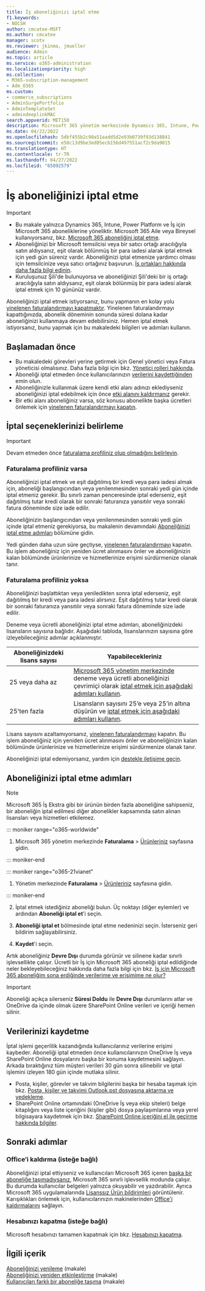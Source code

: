 ```yaml
---
title: İş aboneliğinizi iptal etme
f1.keywords:
- NOCSH
author: cmcatee-MSFT
ms.author: cmcatee
manager: scotv
ms.reviewer: jkinma, jmueller
audience: Admin
ms.topic: article
ms.service: o365-administration
ms.localizationpriority: high
ms.collection:
- M365-subscription-management
- Adm_O365
ms.custom:
- commerce_subscriptions
- AdminSurgePortfolio
- AdminTemplateSet
- admindeeplinkMAC
search.appverid: MET150
description: Microsoft 365 yönetim merkezinde Dynamics 365, Intune, Power Platform ve İş için Microsoft 365 deneme veya ücretli aboneliklerinizi nasıl iptal edebileceğinizi öğrenin.
ms.date: 04/22/2022
ms.openlocfilehash: 5dbf455b2c90a51aadd5d2e93b0739f93d138841
ms.sourcegitcommit: e50c13d9be3ed05ecb156d497551acf2c9da9015
ms.translationtype: HT
ms.contentlocale: tr-TR
ms.lasthandoff: 04/27/2022
ms.locfileid: "65092579"
---
```

# <a name="cancel-your-business-subscription"></a>İş aboneliğinizi iptal etme

> [!IMPORTANT]
> - Bu makale yalnızca Dynamics 365, Intune, Power Platform ve İş için Microsoft 365 aboneliklerine yöneliktir. Microsoft 365 Aile veya Bireysel kullanıyorsanız, bkz. [Microsoft 365 aboneliğini iptal etme](https://support.microsoft.com/office/cancel-a-microsoft-365-subscription-46e2634c-c64b-4c65-94b9-2cc9c960e91b?OCID=M365_DocsCancel_Link).
> - Aboneliğinizi bir Microsoft temsilcisi veya bir satıcı ortağı aracılığıyla satın aldıysanız, eşit olarak bölünmüş bir para iadesi alarak iptal etmek için yedi gün süreniz vardır. Aboneliğinizi iptal etmenize yardımcı olması için temsilcinize veya satıcı ortağınız başvurun. [İş ortakları hakkında daha fazla bilgi edinin](../manage-partners.md#what-can-a-partner-do-for-my-organization-or-school).
> - Kuruluşunuz Şili'de bulunuyorsa ve aboneliğinizi Şili'deki bir iş ortağı aracılığıyla satın aldıysanız, eşit olarak bölünmüş bir para iadesi alarak iptal etmek için 10 gününüz vardır.

Aboneliğinizi iptal etmek istiyorsanız, bunu yapmanın en kolay yolu [yinelenen faturalandırmayı kapatmaktır](renew-your-subscription.md). Yinelenen faturalandırmayı kapattığınızda, abonelik döneminin sonunda süresi dolana kadar aboneliğinizi kullanmaya devam edebilirsiniz. Hemen iptal etmek istiyorsanız, bunu yapmak için bu makaledeki bilgileri ve adımları kullanın.

## <a name="before-you-begin"></a>Başlamadan önce

- Bu makaledeki görevleri yerine getirmek için Genel yönetici veya Fatura yöneticisi olmalısınız. Daha fazla bilgi için bkz. [Yönetici rolleri hakkında](../../admin/add-users/about-admin-roles.md).
- Aboneliği iptal etmeden önce kullanıcılarınızın [verilerini kaydettiğinden](#save-your-data) emin olun.
- Aboneliğinizle kullanmak üzere kendi etki alanı adınızı eklediyseniz aboneliğinizi iptal edebilmek için önce [etki alanını kaldırmanız](../../admin/get-help-with-domains/remove-a-domain.md) gerekir.
- Bir etki alanı aboneliğiniz varsa, söz konusu abonelikte başka ücretleri önlemek için [yinelenen faturalandırmayı kapatın](renew-your-subscription.md).

## <a name="determine-your-cancellation-options"></a>İptal seçeneklerinizi belirleme

> [!IMPORTANT]
> Devam etmeden önce [faturalama profiliniz olup olmadığını belirleyin](../billing-and-payments/manage-billing-profiles.md#view-my-billing-profiles).

### <a name="if-you-have-a-billing-profile"></a>Faturalama profiliniz varsa

Aboneliğinizi iptal etmek ve eşit dağıtılmış bir kredi veya para iadesi almak için, aboneliği başlangıcından veya yenilenmesinden sonraki yedi gün içinde iptal etmeniz gerekir. Bu sınırlı zaman penceresinde iptal ederseniz, eşit dağıtılmış tutar kredi olarak bir sonraki faturanıza yansıtılır veya sonraki fatura döneminde size iade edilir.

Aboneliğinizin başlangıcından veya yenilenmesinden sonraki yedi gün içinde iptal etmeniz gerekiyorsa, bu makalenin devamındaki [Aboneliğinizi iptal etme adımları](#steps-to-cancel-your-subscription) bölümüne gidin.

Yedi günden daha uzun süre geçtiyse, [yinelenen faturalandırmayı](renew-your-subscription.md) kapatın. Bu işlem aboneliğiniz için yeniden ücret alınmasını önler ve aboneliğinizin kalan bölümünde ürünlerinize ve hizmetlerinize erişimi sürdürmenize olanak tanır.

### <a name="if-you-dont-have-a-billing-profile"></a>Faturalama profiliniz yoksa

Aboneliğinizi başlattıktan veya yeniledikten sonra iptal ederseniz, eşit dağıtılmış bir kredi veya para iadesi alırsınız. Eşit dağıtılmış tutar kredi olarak bir sonraki faturanıza yansıtılır veya sonraki fatura döneminde size iade edilir.

Deneme veya ücretli aboneliğinizi iptal etme adımları, aboneliğinizdeki lisansların sayısına bağlıdır. Aşağıdaki tabloda, lisanslarınızın sayısına göre izleyebileceğiniz adımlar açıklanmıştır.

|Aboneliğinizdeki lisans sayısı  |Yapabilecekleriniz  |
|--------------|--------------|
|25 veya daha az  | <a href="https://go.microsoft.com/fwlink/p/?linkid=2024339" target="_blank">Microsoft 365 yönetim merkezinde</a> deneme veya ücretli aboneliğinizi çevrimiçi olarak [iptal etmek için aşağıdaki adımları kullanın](#steps-to-cancel-your-subscription).        |
|25'ten fazla   | Lisansların sayısını 25’e veya 25’in altına düşürün ve [iptal etmek için aşağıdaki adımları kullanın](#steps-to-cancel-your-subscription).      |

Lisans sayısını azaltamıyorsanız, [yinelenen faturalandırmayı](renew-your-subscription.md) kapatın. Bu işlem aboneliğiniz için yeniden ücret alınmasını önler ve aboneliğinizin kalan bölümünde ürünlerinize ve hizmetlerinize erişimi sürdürmenize olanak tanır.

Aboneliğinizi iptal edemiyorsanız, yardım için [destekle iletişime geçin](../../admin/get-help-support.md).

## <a name="steps-to-cancel-your-subscription"></a>Aboneliğinizi iptal etme adımları

> [!NOTE]
> Microsoft 365 İş Ekstra gibi bir ürünün birden fazla aboneliğine sahipseniz, bir aboneliğin iptal edilmesi diğer abonelikler kapsamında satın alınan lisansları veya hizmetleri etkilemez.

::: moniker range="o365-worldwide"

1. Microsoft 365 yönetim merkezinde **Faturalama** \> <a href="https://go.microsoft.com/fwlink/p/?linkid=842054" target="_blank">Ürünleriniz</a> sayfasına gidin.

::: moniker-end

::: moniker range="o365-21vianet"

1. Yönetim merkezinde **Faturalama** \> <a href="https://go.microsoft.com/fwlink/p/?linkid=850626" target="_blank">Ürünleriniz</a> sayfasına gidin.

::: moniker-end

2. İptal etmek istediğiniz aboneliği bulun. Üç noktayı (diğer eylemler) ve ardından **Aboneliği iptal et**'i seçin.

3. **Aboneliği iptal et** bölmesinde iptal etme nedeninizi seçin. İsterseniz geri bildirim sağlayabilirsiniz.

4. **Kaydet**'i seçin.

Artık aboneliğiniz **Devre Dışı** durumda görünür ve silinene kadar sınırlı işlevsellikte çalışır. Ücretli bir İş için Microsoft 365 aboneliği iptal edildiğinde neler bekleyebileceğiniz hakkında daha fazla bilgi için bkz. [İş için Microsoft 365 aboneliğim sona erdiğinde verilerime ve erişimime ne olur?](what-if-my-subscription-expires.md)

> [!IMPORTANT]
> Aboneliği açıkça silerseniz **Süresi Doldu** ile **Devre Dışı** durumlarını atlar ve OneDrive da içinde olmak üzere SharePoint Online verileri ve içeriği hemen silinir.

## <a name="save-your-data"></a>Verilerinizi kaydetme

İptal işlemi geçerlilik kazandığında kullanıcılarınız verilerine erişimi kaybeder. Aboneliği iptal etmeden önce kullanıcılarınızın OneDrive İş veya SharePoint Online dosyalarını başka bir konuma kaydetmesini sağlayın. Arkada bıraktığınız tüm müşteri verileri 30 gün sonra silinebilir ve iptal işlemini izleyen 180 gün içinde mutlaka silinir.

- Posta, kişiler, görevler ve takvim bilgilerini başka bir hesaba taşımak için bkz. [Posta, kişiler ve takvimi Outlook.pst dosyasına aktarma ve yedekleme](https://support.microsoft.com/office/14252b52-3075-4e9b-be4e-ff9ef1068f91).
- SharePoint Online ortamındaki (OneDrive İş veya ekip siteleri) belge kitaplığını veya liste içeriğini (kişiler gibi) dosya paylaşımlarına veya yerel bilgisayara kaydetmek için bkz. [SharePoint Online içeriğini el ile geçirme hakkında bilgiler](/sharepoint/troubleshoot/migration-tool/content-manual-migration).

## <a name="next-steps"></a>Sonraki adımlar

### <a name="uninstall-office-optional"></a>Office’i kaldırma (isteğe bağlı)

Aboneliğinizi iptal ettiyseniz ve kullanıcıları Microsoft 365 içeren [başka bir aboneliğe taşımadıysanız](move-users-different-subscription.md), Microsoft 365 sınırlı işlevsellik modunda çalışır. Bu durumda kullanıcılar belgeleri yalnızca okuyabilir ve yazdırabilir. Ayrıca Microsoft 365 uygulamalarında [Lisanssız Ürün bildirimleri](https://support.microsoft.com/office/0d23d3c0-c19c-4b2f-9845-5344fedc4380) görüntülenir. Karışıklıkları önlemek için, kullanıcılarınızın makinelerinden [Office'i kaldırmalarını](https://support.microsoft.com/office/9dd49b83-264a-477a-8fcc-2fdf5dbf61d8) sağlayın.

### <a name="close-your-account-optional"></a>Hesabınızı kapatma (isteğe bağlı)

Microsoft hesabınızı tamamen kapatmak için bkz. [Hesabınızı kapatma](../close-your-account.md).

## <a name="related-content"></a>İlgili içerik

[Aboneliğinizi yenileme](renew-your-subscription.md) (makale)\
[Aboneliğinizi yeniden etkinleştirme](reactivate-your-subscription.md) (makale)\
[Kullanıcıları farklı bir aboneliğe taşıma](move-users-different-subscription.md) (makale)
